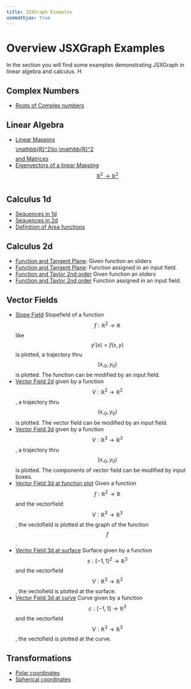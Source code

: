```yaml
---
title: JSXGraph Examples
usemathjax: true
---
```

# Overview JSXGraph Examples

In the section you will find some examples demonstrating JSXGraph in linear algebra and calculus. H
## Complex Numbers
+ [Roots of Complex numbers](./rootComplexNumbers.html)

## Linear Algebra
+ [Linear Mapping $$$$\mathbb{R}^2\to \mathbb{R}^2$$$$ and Matrices](./LinMappingMatricies.html)
+ [Eigenvectors of a linear Mapping $$\mathbb{R}^2\to \mathbb{R}^2$$](./Eigenvectores.html)
#

## Calculus 1d
+ [Sequences in 1d](./ConvergenceSequencesEps.html)
+ [Sequences in 2d](./ConvergenceSequences2D.html)
+ [Definition of Area functions](./Hyperbola.html)

## Calculus 2d

+ [Function and Tangent Plane](./demo3d-pointOnSurface-Tagentplane.html): Given function an sliders
+ [Function and Tangent Plane](./demo3d-pointOnSurface-Tagentplane-input.html): Function assigned in an input field.
+ [Function and Taylor 2nd order](./demo3d-pointOnSurface-Taylor2.html) Given function an sliders
+ [Function and Taylor 2nd order](./demo3d-pointOnSurface-Taylor2-input.html) Function assigned in an input field.

## Vector Fields
+ [Slope Field](./slopefield-plot-input.html) Slopefield of a function $$f:\mathbb{R}^2\to\mathbb{R}$$ like $$y'(x)=f(x,y)$$ is plotted, a trajectory thru $$(x,_0,y_0)$$ is plotted. The function can be modified by an input field.
+ [Vector Field 2d](./slopefield-plot-input.html) given by a function $$V:\mathbb{R}^2\to\mathbb{R}^2$$, a trajectory thru $$(x,_0,y_0)$$ is plotted. The vector field can be modified by an input field.
+ [Vector Field 3d](./vectorfield-plot-input.html) given by a function $$V:\mathbb{R}^3\to\mathbb{R}^3$$, a trajectory thru $$(x,_0,y_0)$$ is plotted. The components of vector field can be modified by input boxes.
+ [Vector Field 3d at function plot](./vectorfield3d-functionplot-input.html)  Given a function $$f:\mathbb{R}^2\to\mathbb{R}$$ and the vectorfield $$V:\mathbb{R}^3\to\mathbb{R}^3$$, the vectofield is plotted at the graph of the function $$f$$.
+ [Vector Field 3d at surface](./vectorfield3d-surface-input.html) Surface given by a function $$s:[-1,1]^2\to\mathbb{R}^3$$ and the vectorfield $$V:\mathbb{R}^3\to\mathbb{R}^3$$, the vectofield is plotted at the surface.
+ [Vector Field 3d at curve](./vectorfield3d-curve-input.html) Curve given by a function $$c:[-1,1]\to\mathbb{R}^3$$ and the vectorfield $$V:\mathbb{R}^3\to\mathbb{R}^3$$, the vectofield is plotted at the curve.

## Transformations
+ [Polar coordinates](./IntArea2D-polarKoord.html)
+ [Spherical coordinates](./demo3d-sphere4.html)